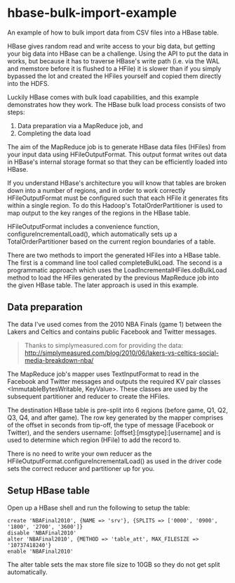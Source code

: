 hbase-bulk-import-example
====================

An example of how to bulk import data from CSV files into a HBase table.

HBase gives random read and write access to your big data, but getting your big data into HBase can be a challenge. Using the API to put the data in works, but because it has to traverse HBase's write path (i.e. via the WAL and memstore before it is flushed to a HFile) it is slower than if you simply bypassed the lot and created the HFiles yourself and copied them directly into the HDFS.

Luckily HBase comes with bulk load capabilities, and this example demonstrates how they work. The HBase bulk load process consists of two steps:

1. Data preparation via a MapReduce job, and
2. Completing the data load

The aim of the MapReduce job is to generate HBase data files (HFiles) from your input data using HFileOutputFormat. This output format writes out data in HBase's internal storage format so that they can be efficiently loaded into HBase.

If you understand HBase's architecture you will know that tables are broken down into a number of regions, and in order to work correctly HFileOutputFormat must be configured such that each HFile it generates fits within a single region. To do this Hadoop's TotalOrderPartitioner is used to map output to the key ranges of the regions in the HBase table.

HFileOutputFormat includes a convenience function, configureIncrementalLoad(), which automatically sets up a TotalOrderPartitioner based on the current region boundaries of a table.

There are two methods to import the generated HFiles into a HBase table. The first is a command line tool called completeBulkLoad. The second is a programmatic approach which uses the LoadIncrementalHFiles.doBulkLoad method to load the HFiles generated by the previous MapReduce job into the given HBase table. The later approach is used in this example.

Data preparation
-------------

The data I've used comes from the 2010 NBA Finals (game 1) between the Lakers and Celtics and contains public Facebook and Twitter messages.

> Thanks to simplymeasured.com for providing the data: http://simplymeasured.com/blog/2010/06/lakers-vs-celtics-social-media-breakdown-nba/

The MapReduce job's mapper uses TextInputFormat to read in the Facebook and Twitter messages and outputs the required KV pair classes <ImmutableBytesWritable, KeyValue>. These classes are used by the subsequent partitioner and reducer to create the HFiles.

The destination HBase table is pre-split into 6 regions (before game, Q1, Q2, Q3, Q4, and after game). The row key generated by the mapper comprises of the offset in seconds from tip-off, the type of message (Facebook or Twitter), and the senders username: [offset]:[msgtype]:[username] and is used to determine which region (HFile) to add the record to.

There is no need to write your own reducer as the HFileOutputFormat.configureIncrementalLoad() as used in the driver code sets the correct reducer and partitioner up for you.

Setup HBase table
-------------

Open up a HBase shell and run the following to setup the table:

	create 'NBAFinal2010', {NAME => 'srv'}, {SPLITS => ['0000', '0900', '1800', '2700', '3600']} 
	disable 'NBAFinal2010' 
	alter 'NBAFinal2010', {METHOD => 'table_att', MAX_FILESIZE => '10737418240'} 
	enable 'NBAFinal2010'

The alter table sets the max store file size to 10GB so they do not get split automatically.